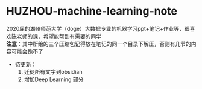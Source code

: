 # HUZHOU-machine-learning-note
 2020届的湖州师范大学（doge）大数据专业的机器学习ppt+笔记+作业等，很喜欢陈老师的课，希望能帮到有需要的同学  
 **注意**：其中所给的三个压缩包记得放在笔记的同一个目录下解压，否则有几节的内容可能会跑不了

* 待更新：
   1. 迁徙所有文字到obsidian
   2. 增加Deep Learning 部分
